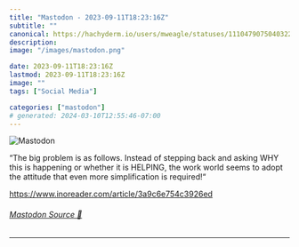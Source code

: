 ```yaml
---
title: "Mastodon - 2023-09-11T18:23:16Z"
subtitle: ""
canonical: https://hachyderm.io/users/mweagle/statuses/111047907504032264
description:
image: "/images/mastodon.png"

date: 2023-09-11T18:23:16Z
lastmod: 2023-09-11T18:23:16Z
image: ""
tags: ["Social Media"]

categories: ["mastodon"]
# generated: 2024-03-10T12:55:46-07:00
---
```

![Mastodon](/images/mastodon.png)

<p>“The big problem is as follows. Instead of stepping back and asking WHY this is happening or whether it is HELPING, the work world seems to adopt the attitude that even more simplification is required!“</p><p><a href="https://www.inoreader.com/article/3a9c6e754c3926ed" target="_blank" rel="nofollow noopener noreferrer" translate="no"><span class="invisible">https://www.</span><span class="ellipsis">inoreader.com/article/3a9c6e75</span><span class="invisible">4c3926ed</span></a></p>


###### [Mastodon Source 🐘](https://hachyderm.io/@mweagle/111047907504032264)

___
